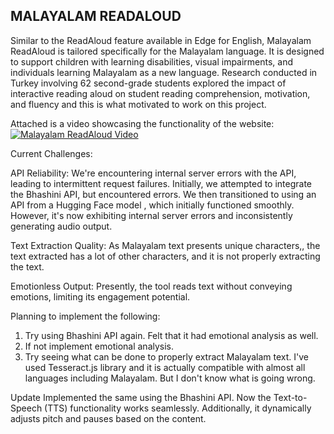 ## MALAYALAM READALOUD
Similar to the ReadAloud feature available in Edge for English, Malayalam ReadAloud is tailored specifically for the Malayalam language. It is designed to support children with learning disabilities, visual impairments, and individuals learning Malayalam as a new language. Research conducted in Turkey involving 62 second-grade students explored the impact of interactive reading aloud on student reading comprehension, motivation, and fluency and this is what motivated to work on this project.

Attached is a video showcasing the functionality of the website:
[![Malayalam ReadAloud Video](https://drive.google.com/your-video-link)](https://drive.google.com/your-video-link)

Current Challenges:

API Reliability: We're encountering internal server errors with the API, leading to intermittent request failures. Initially, we attempted to integrate the Bhashini API, but encountered errors. We then transitioned to using an API from a Hugging Face model , which initially functioned smoothly. However, it's now exhibiting internal server errors and inconsistently generating audio output.

Text Extraction Quality: As Malayalam text presents unique characters,, the text extracted has a lot of other characters, and it is not properly extracting the text. 

Emotionless Output: Presently, the tool reads text without conveying emotions, limiting its engagement potential.



Planning to implement the following:
1. Try using Bhashini API again. Felt that it had emotional analysis as well.
2. If not implement emotional analysis.
3. Try seeing what can be done to properly extract Malayalam text. I've used Tesseract.js library and it is actually compatible with almost all languages including Malayalam. But I don't know what is going wrong.

Update
Implemented the same using the Bhashini API. Now the Text-to-Speech (TTS) functionality works seamlessly. Additionally, it dynamically adjusts pitch and pauses based on the content. 

